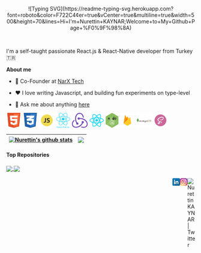 
<p align="center">![Typing SVG](https://readme-typing-svg.herokuapp.com?font=roboto&color=F722C4&center=true&vCenter=true&multiline=true&width=500&height=70&lines=Hi+I'm+Nurettin+KAYNAR;Welcome+to+My+Github+Page+%F0%9F%98%8A)</p>
<br />

I'm a self-taught passionate React.js & React-Native developer from Turkey 🇹🇷

**About me**

- 💼 Co-Founder at [NarX Tech](https://narxtech.com/)

- ❤️ I love writing Javascript, and building fun experiments on type-level

- 💬 Ask me about anything [here](https://github.com/NurettinKaynar/NurettinKaynar/issues)

<code><img alt="HTML5" height="40" src="./assets/code/html5.png"></code>
<code><img alt="CSS" height="40" src="./assets/code/css.png"></code>
<code><img alt="Javascript" height="40" src="./assets/code/javascript.png"></code>
<code><img alt="React Native" height="40" src="./assets//code/reactnative.png"></code>
<code><img alt="Redux" height="40" src="./assets/code/redux.png"></code>
<code><img alt="React.Js" height="40" src="./assets/code/reactjs.png"></code>
<code><img alt="Node.Js" height="40" src="./assets/code/nodejs.jpg"></code>
<code><img alt="Firebase" height="40" src="./assets/code/firebase.png"></code>
<code><img alt="Mongo DB" height="40" src="./assets/code/mongodb.png"></code>
<code><img alt="Sass" height="40" src="./assets/code/sass.png"></code>


| <a href="https://github.com/NurettinKaynar/github-readme-stats"><img align="center" src="https://github-readme-stats.vercel.app/api?username=NurettinKaynar&show_icons=true&include_all_commits=true&theme=buefy&hide_border=true" alt="Nurettin's github stats" /></a> | <a href="https://github.com/NurettinKaynar/github-readme-stats"><img align="center" src="https://github-readme-stats.vercel.app/api/top-langs/?username=NurettinKaynar&layout=compact&theme=buefy&hide_border=true" /></a> |
| ------------- | ------------- |

#### Top Repositories



<a href="https://github.com/NurettinKaynar/github-readme-stats">
  <img align="center" src="https://github-readme-stats.vercel.app/api/pin/?username=NurettinKaynar&repo=WeeBee-Social-Media-App&theme=buefy" />
</a>
<a href="https://github.com/NurettinKaynar/NurettinKaynar.github.io">
  <img align="center" src="https://github-readme-stats.vercel.app/api/pin/?username=NurettinKaynar&repo=VideoChatApp&theme=buefy" />
</a>

<br />
<br />

<a href="https://twitter.com/Nrttnkaynar">
  <img align="right" alt="Nurettin KAYNAR | Twitter" width="21px" src="https://raw.githubusercontent.com/anuraghazra/anuraghazra/master/assets/twitter.svg" />
</a>
<a href="https://www.instagram.com/developer.nurettin/">
  <img align="right" alt="Instagram | Nurettin KAYNAR" width="20px" src="./assets/instagram.png" />
</a>
<a href="https://www.linkedin.com/in/nurettinkaynar/">
  <img align="right" alt="LinkedIn | Nurettin KAYNAR" width="20px" src="./assets/linkedin.png" />
</a>
